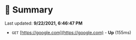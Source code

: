 # 📖 Summary
Last updated: **9/22/2021, 6:46:47 PM**

- `GET` [https://google.com](https://google.com) - **Up** (155ms)
